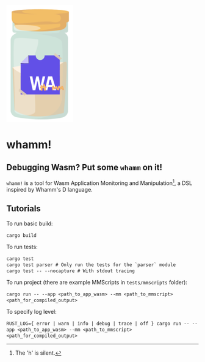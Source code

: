 <picture>
  <img width="175" alt="The logo for whamm!. Shows a spice jar with the WebAssembly logo, but with the 'h' and 'mm' letters written in between the 'wa' to spell 'whamm'."  src="/docs/logos/whamm!_logo.png">
</picture>

# whamm! #

## Debugging Wasm? Put some `whamm` on it! ##

`whamm!` is a tool for Wasm Application Monitoring and Manipulation[^1], a DSL inspired by Whamm's D language.

[^1]: The 'h' is silent.

## Tutorials ##

To run basic build:
```shell
cargo build
```

To run tests:
```shell
cargo test
cargo test parser # Only run the tests for the `parser` module
cargo test -- --nocapture # With stdout tracing
```

To run project (there are example MMScripts in `tests/mmscripts` folder):
```shell
cargo run -- --app <path_to_app_wasm> --mm <path_to_mmscript> <path_for_compiled_output>
```

To specify log level:
```shell
RUST_LOG={ error | warn | info | debug | trace | off } cargo run -- --app <path_to_app_wasm> --mm <path_to_mmscript> <path_for_compiled_output>
```
